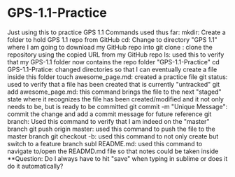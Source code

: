 # GPS-1.1-Practice
Just using this to practice GPS 1.1
Commands used thus far:
mkdir: Create a folder to hold GPS 1.1 repo from GitHub
cd: Change to directory "GPS 1.1" where I am going to download my GitHub repo into
git clone <URL>: clone the repository using the copied URL from my GitHub repo
ls: used this to verify that my GPS-1.1 folder now contains the repo folder "GPS-1.1-Practice"
cd GPS-1.1-Pratice: changed directories so that I can eventually create a file inside this folder
touch awesome_page.md: created a practice file
git status: used to verify that a file has been created that is currently "untracked"
git add awesome_page.md: this command brings the file to the next "staged" state where it recognizes the file has been created/modified and it not only needs to be, but is ready to be committed
git commit -m "Unique Message": commit the change and add a commit message for future reference
git branch: Used this command to verify that I am indeed on the "master" branch
git push origin master: used this command to push the file to the master branch
git checkout -b: used this command to not only create but switch to a feature branch
subl README.md: used this command to navigate to/open the READMD.md file so that notes could be taken inside
**Question: Do I always have to hit "save" when typing in sublime or does it do it automatically?
